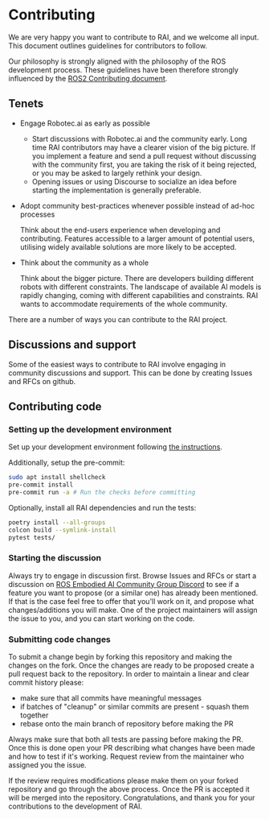 # Contributing

We are very happy you want to contribute to RAI, and we welcome all input. This document outlines
guidelines for contributors to follow.

Our philosophy is strongly aligned with the philosophy of the ROS development process. These
guidelines have been therefore strongly influenced by the
[ROS2 Contributing document](https://docs.ros.org/en/jazzy/The-ROS2-Project/Contributing.html).

## Tenets

-   Engage Robotec.ai as early as possible

    -   Start discussions with Robotec.ai and the community early. Long time RAI contributors may have a
        clearer vision of the big picture. If you implement a feature and send a pull request without
        discussing with the community first, you are taking the risk of it being rejected, or you may be
        asked to largely rethink your design.
    -   Opening issues or using Discourse to socialize an idea before starting the implementation is
        generally preferable.

-   Adopt community best-practices whenever possible instead of ad-hoc processes

    Think about the end-users experience when developing and contributing. Features accessible to a
    larger amount of potential users, utilising widely available solutions are more likely to be
    accepted.

-   Think about the community as a whole

    Think about the bigger picture. There are developers building different robots with different
    constraints. The landscape of available AI models is rapidly changing, coming with different
    capabilities and constraints. RAI wants to accommodate requirements of the whole community.

There are a number of ways you can contribute to the RAI project.

## Discussions and support

Some of the easiest ways to contribute to RAI involve engaging in community discussions and support.
This can be done by creating Issues and RFCs on github.

## Contributing code

### Setting up the development environment

Set up your development environment following [the instructions](../setup/install.md).

Additionally, setup the pre-commit:

```bash
sudo apt install shellcheck
pre-commit install
pre-commit run -a # Run the checks before committing
```

Optionally, install all RAI dependencies and run the tests:

```bash
poetry install --all-groups
colcon build --symlink-install
pytest tests/
```

### Starting the discussion

Always try to engage in discussion first. Browse Issues and RFCs or start a discussion on
[ROS Embodied AI Community Group Discord](https://discord.gg/3PGHgTaJSB) to see if a feature you want to propose (or a similar
one) has already been mentioned. If that is the case feel free to offer that you'll work on it, and
propose what changes/additions you will make. One of the project maintainers will assign the issue
to you, and you can start working on the code.

### Submitting code changes

To submit a change begin by forking this repository and making the changes on the fork. Once the
changes are ready to be proposed create a pull request back to the repository. In order to maintain
a linear and clear commit history please:

-   make sure that all commits have meaningful messages
-   if batches of "cleanup" or similar commits are present - squash them together
-   rebase onto the main branch of repository before making the PR

Always make sure that both all tests are passing before making the PR. Once this is done open your
PR describing what changes have been made and how to test if it's working. Request review from the
maintainer who assigned you the issue.

If the review requires modifications please make them on your forked repository and go through the
above process. Once the PR is accepted it will be merged into the repository. Congratulations, and
thank you for your contributions to the development of RAI.
